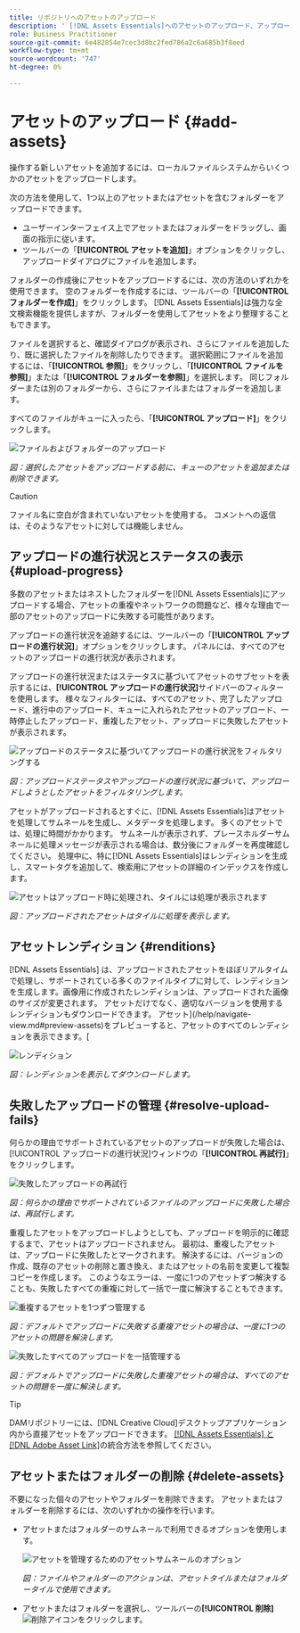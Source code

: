 ```yaml
---
title: リポジトリへのアセットのアップロード
description: ' [!DNL Assets Essentials]へのアセットのアップロード、アップロードステータスの表示、アップロードの問題の解決を行います。'
role: Business Practitioner
source-git-commit: 6e482854e7cec3d8bc2fed786a2c6a685b3f8eed
workflow-type: tm+mt
source-wordcount: '747'
ht-degree: 0%

---
```



# アセットのアップロード {#add-assets}

操作する新しいアセットを追加するには、ローカルファイルシステムからいくつかのアセットをアップロードします。<!-- TBD: Many of the [common file formats are supported](/help/supported-file-formats.md). -->

次の方法を使用して、1つ以上のアセットまたはアセットを含むフォルダーをアップロードできます。

* ユーザーインターフェイス上でアセットまたはフォルダーをドラッグし、画面の指示に従います。
* ツールバーの「**[!UICONTROL アセットを追加]**」オプションをクリックし、アップロードダイアログにファイルを追加します。

<!-- TBD: Update this GIF
![Asset and nested folder upload demo](assets/do-not-localize/upload-assets.gif) -->

フォルダーの作成後にアセットをアップロードするには、次の方法のいずれかを使用できます。 空のフォルダーを作成するには、ツールバーの「**[!UICONTROL フォルダーを作成]**」をクリックします。 [!DNL Assets Essentials]は強力な全文検索機能を提供しますが、フォルダーを使用してアセットをより整理することもできます。

ファイルを選択すると、確認ダイアログが表示され、さらにファイルを追加したり、既に選択したファイルを削除したりできます。 選択範囲にファイルを追加するには、「**[!UICONTROL 参照]**」をクリックし、「**[!UICONTROL ファイルを参照]**」または「**[!UICONTROL フォルダーを参照]**」を選択します。 同じフォルダーまたは別のフォルダーから、さらにファイルまたはフォルダーを追加します。

すべてのファイルがキューに入ったら、「**[!UICONTROL アップロード]**」をクリックします。

![ファイルおよびフォルダーのアップロード](assets/upload-browse-files-folders.png)

*図：選択したアセットをアップロードする前に、キューのアセットを追加または削除できます。*

>[!CAUTION]
>
>ファイル名に空白が含まれていないアセットを使用する。 コメントへの返信は、そのようなアセットに対しては機能しません。

## アップロードの進行状況とステータスの表示 {#upload-progress}

多数のアセットまたはネストしたフォルダーを[!DNL Assets Essentials]にアップロードする場合、アセットの重複やネットワークの問題など、様々な理由で一部のアセットのアップロードに失敗する可能性があります。

アップロードの進行状況を追跡するには、ツールバーの「**[!UICONTROL アップロードの進行状況]**」オプションをクリックします。 パネルには、すべてのアセットのアップロードの進行状況が表示されます。

アップロードの進行状況またはステータスに基づいてアセットのサブセットを表示するには、**[!UICONTROL アップロードの進行状況]**&#x200B;サイドバーのフィルターを使用します。 様々なフィルターには、すべてのアセット、完了したアップロード、進行中のアップロード、キューに入れられたアセットのアップロード、一時停止したアップロード、重複したアセット、アップロードに失敗したアセットが表示されます。

![アップロードのステータスに基づいてアップロードの進行状況をフィルタリングする](assets/filter-upload-progress.png)

*図：アップロードステータスやアップロードの進行状況に基づいて、アップロードしようとしたアセットをフィルタリングします。*

アセットがアップロードされるとすぐに、[!DNL Assets Essentials]はアセットを処理してサムネールを生成し、メタデータを処理します。 多くのアセットでは、処理に時間がかかります。 サムネールが表示されず、プレースホルダーサムネールに処理メッセージが表示される場合は、数分後にフォルダーを再度確認してください。 処理中に、特に[!DNL Assets Essentials]はレンディションを生成し、スマートタグを追加して、検索用にアセットの詳細のインデックスを作成します。

![アセットはアップロード時に処理され、タイルには処理が表示されます](assets/upload-processing.png)

*図：アップロードされたアセットはタイルに処理を表示します。*

## アセットレンディション {#renditions}

[!DNL Assets Essentials] は、アップロードされたアセットをほぼリアルタイムで処理し、サポートされている多くのファイルタイプに対して、レンディションを生成します。画像用に作成されたレンディションは、アップロードされた画像のサイズが変更されます。 アセットだけでなく、適切なバージョンを使用するレンディションもダウンロードできます。 アセット](/help/navigate-view.md#preview-assets)をプレビューすると、アセットのすべてのレンディションを表示できます。[

![レンディション](assets/renditions-view-download.png)

*図：レンディションを表示してダウンロードします。*

## 失敗したアップロードの管理 {#resolve-upload-fails}

何らかの理由でサポートされているアセットのアップロードが失敗した場合は、[!UICONTROL アップロードの進行状況]ウィンドウの「**[!UICONTROL 再試行]**」をクリックします。

![失敗したアップロードの再試行](assets/upload-retry.png)

*図：何らかの理由でサポートされているファイルのアップロードに失敗した場合は、再試行します。*

重複したアセットをアップロードしようとしても、アップロードを明示的に確認するまで、アセットはアップロードされません。 最初は、重複したアセットは、アップロードに失敗したとマークされます。 解決するには、バージョンの作成、既存のアセットの削除と置き換え、またはアセットの名前を変更して複製コピーを作成します。 このようなエラーは、一度に1つのアセットずつ解決することも、失敗したすべての重複に対して一括で一度に解決することもできます。

![重複するアセットを1つずつ管理する](assets/uploads-manage-duplicates.png)

*図：デフォルトでアップロードに失敗する重複アセットの場合は、一度に1つのアセットの問題を解決します。*

![失敗したすべてのアップロードを一括管理する](assets/upload-progress-manage-failed-uploads.png)

*図：デフォルトでアップロードに失敗した重複アセットの場合は、すべてのアセットの問題を一度に解決します。*

>[!TIP]
>
>DAMリポジトリーには、[!DNL Creative Cloud]デスクトップアプリケーション内から直接アセットをアップロードできます。 [[!DNL Assets Essentials] と [!DNL Adobe Asset Link]](/help/integration.md)の統合方法を参照してください。

## アセットまたはフォルダーの削除 {#delete-assets}

不要になった個々のアセットやフォルダーを削除できます。 アセットまたはフォルダーを削除するには、次のいずれかの操作を行います。

* アセットまたはフォルダーのサムネールで利用できるオプションを使用します。

   ![アセットを管理するためのアセットサムネールのオプション](assets/options-on-thumbnail.png)

   *図：ファイルやフォルダーのアクションは、アセットタイルまたはフォルダータイルで使用できます。*

* アセットまたはフォルダーを選択し、ツールバーの&#x200B;**[!UICONTROL 削除]** ![削除アイコン](assets/do-not-localize/delete-icon.png)をクリックします。
